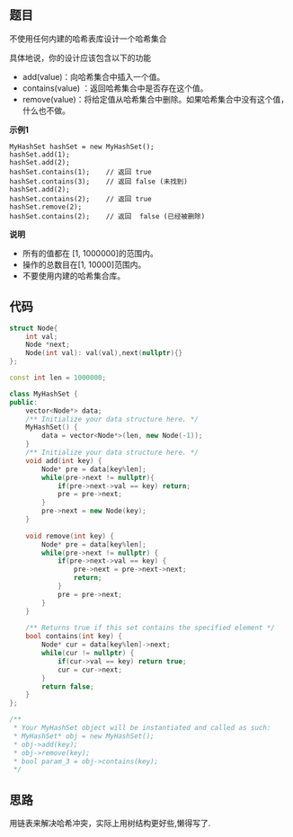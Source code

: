 ## 题目
不使用任何内建的哈希表库设计一个哈希集合

具体地说，你的设计应该包含以下的功能

* add(value)：向哈希集合中插入一个值。
* contains(value) ：返回哈希集合中是否存在这个值。
* remove(value)：将给定值从哈希集合中删除。如果哈希集合中没有这个值，什么也不做。

**示例1**
```
MyHashSet hashSet = new MyHashSet();
hashSet.add(1);         
hashSet.add(2);         
hashSet.contains(1);    // 返回 true
hashSet.contains(3);    // 返回 false (未找到)
hashSet.add(2);          
hashSet.contains(2);    // 返回 true
hashSet.remove(2);          
hashSet.contains(2);    // 返回  false (已经被删除)
```

**说明**

* 所有的值都在 [1, 1000000]的范围内。
* 操作的总数目在[1, 10000]范围内。
* 不要使用内建的哈希集合库。

## 代码
```C++
struct Node{
    int val;
    Node *next;
    Node(int val): val(val),next(nullptr){}
};

const int len = 1000000;

class MyHashSet {
public:
    vector<Node*> data; 
    /** Initialize your data structure here. */
    MyHashSet() {
        data = vector<Node*>(len, new Node(-1));
    }
    /** Initialize your data structure here. */
    void add(int key) {
        Node* pre = data[key%len];
        while(pre->next != nullptr){
            if(pre->next->val == key) return;
            pre = pre->next;
        }
        pre->next = new Node(key);
    }
    
    void remove(int key) {
        Node* pre = data[key%len];
        while(pre->next != nullptr) {
            if(pre->next->val == key) {
                pre->next = pre->next->next;
                return;
            }
            pre = pre->next;
        }
    }
    
    /** Returns true if this set contains the specified element */
    bool contains(int key) {
        Node* cur = data[key%len]->next;
        while(cur != nullptr) {
            if(cur->val == key) return true;
            cur = cur->next;
        }
        return false;
    }
};

/**
 * Your MyHashSet object will be instantiated and called as such:
 * MyHashSet* obj = new MyHashSet();
 * obj->add(key);
 * obj->remove(key);
 * bool param_3 = obj->contains(key);
 */
```
## 思路

用链表来解决哈希冲突，实际上用树结构更好些,懒得写了.